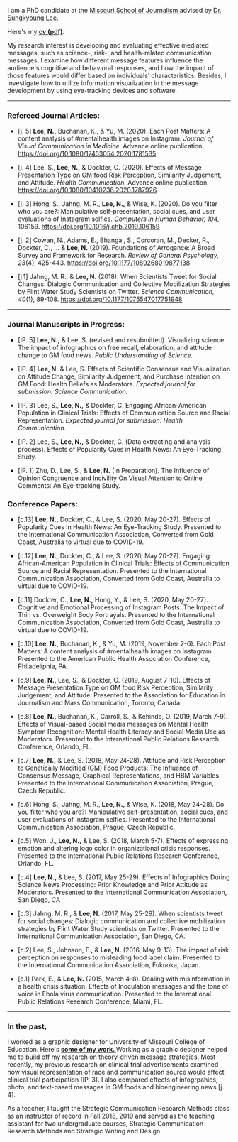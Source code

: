 I am a PhD candidate at the <a href="https://journalism.missouri.edu/" target="_blank">Missouri School of Journalism </a> advised by <a href="https://journalism.missouri.edu/staff/sungkyoung-lee/" target="_blank">Dr. Sungkyoung Lee. </a>

Here's my **[cv (pdf)](./Lee_CV_093020.pdf).**  

My research interest is developing and evaluating effective mediated messages, such as science-, risk-, and health-related communication messages. I examine how different message features influence the audience's cognitive and behavioral responses, and how the impact of those features would differ based on individuals’ characteristics. Besides, I investigate how to utilize information visualization in the message development by using eye-tracking devices and software.
* * *

### Refereed Journal Articles:

*   [j. 5] **Lee, N.,** Buchanan, K., & Yu, M. (2020). Each Post Matters: A content analysis of #mentalhealth images on Instagram. _Journal of Visual Communication in Medicine._ Advance online publication. <a href="https://doi.org/10.1080/17453054.2020.1781535"> https://doi.org/10.1080/17453054.2020.1781535 </a> 

*   [j. 4] Lee, S., **Lee, N.,** & Dockter, C. (2020). Effects of Message Presentation Type on GM food Risk Perception, Similarity Judgement, and Attitude. _Health Communication._ Advance online publication. <a href="https://doi.org/10.1080/10410236.2020.1787926"> https://doi.org/10.1080/10410236.2020.1787926 </a> 

*   [j. 3] Hong, S., Jahng, M. R., **Lee, N.,** & Wise, K. (2020). Do you filter who you are?: Manipulative self-presentation, social cues, and user evaluations of Instagram selfies. _Computers in Human Behavior,_ _104,_ 106159. <a href="https://www.sciencedirect.com/science/article/pii/S0747563219303711"> https://doi.org/10.1016/j.chb.2019.106159 </a> 

*   [j. 2] Cowan, N., Adams, E., Bhangal, S., Corcoran, M., Decker, R., Dockter, C., ... & **Lee, N.** (2019). Foundations of Arrogance: A Broad Survey and Framework for Research. _Review of General Psychology,_ _23_(4), 425-443. <a href="https://doi.org/10.1177/1089268019877138"> https://doi.org/10.1177/1089268019877138 </a> 

*   [j.1] Jahng, M. R., & **Lee, N.** (2018). When Scientists Tweet for Social Changes: Dialogic Communication and Collective Mobilization Strategies by Flint Water Study Scientists on Twitter. _Science Communication,_ _40_(1), 89-108. <a href=" https://doi.org/10.1177/1075547017751948"> https://doi.org/10.1177/1075547017751948 </a>  

* * *

### Journal Manuscripts in Progress:

*   [IP. 5] **Lee, N.,** & Lee, S. (revised and resubmitted). Visualizing science: The impact of infographics on free recall, elaboration, and attitude change to GM food news. _Public Understanding of Science._

*   [IP. 4] **Lee, N.** & Lee, S. Effects of Scientific Consensus and Visualization on Attitude Change, Similarity Judgement, and Purchase Intention on GM Food: Health Beliefs as Moderators. _Expected journal for submission: Science Communication._

*   [IP. 3] Lee, S., **Lee, N.,** & Dockter, C. Engaging African-American Population in Clinical Trials: Effects of Communication Source and Racial Representation. _Expected journal for submission: Health Communication._

*   [IP. 2] Lee, S., **Lee, N.,** & Dockter, C. (Data extracting and analysis process). Effects of Popularity Cues in Health News: An Eye-Tracking Study. 

*   [IP. 1] Zhu, D., Lee, S., & **Lee, N.** (In Preparation). The Influence of Opinion Congruence and Incivility On Visual Attention to Online Comments: An Eye-tracking Study.

### Conference Papers:

*   [c.13] **Lee, N.,** Dockter, C., & Lee, S. (2020, May 20-27). Effects of Popularity Cues in Health News: An Eye-Tracking Study. Presented to the International Communication Association, Converted from Gold Coast, Australia to virtual due to COVID-19. 

*   [c.12] **Lee, N.,** Dockter, C., & Lee, S. (2020, May 20-27). Engaging African-American Population in Clinical Trials: Effects of Communication Source and Racial Representation. Presented to the International Communication Association, Converted from Gold Coast, Australia to virtual due to COVID-19. 

*   [c.11] Dockter, C., **Lee, N.,** Hong, Y., & Lee, S. (2020, May 20-27). Cognitive and Emotional Processing of Instagram Posts: The Impact of Thin vs. Overweight Body Portrayals. Presented to the International Communication Association, Converted from Gold Coast, Australia to virtual due to COVID-19.  

*   [c.10] **Lee, N.,** Buchanan, K., & Yu, M. (2019, November 2-6). Each Post Matters: A content analysis of #mentalhealth images on Instagram. Presented to the American Public Health Association Conference, Philadeliphia, PA. 

*   [c.9] **Lee, N.,** Lee, S., & Dockter, C. (2019, August 7-10). Effects of Message Presentation Type on GM food Risk Perception, Similarity Judgement, and Attitude. Presented to the Association for Education in Journalism and Mass Communication, Toronto, Canada. 

*   [c.8] **Lee, N.,** Buchanan, K., Carroll, S., & Kehinde, O. (2019, March 7-9). Effects of Visual-based Social media messages on Mental Health Symptom Recognition: Mental Health Literacy and Social Media Use as Moderators. Presented to the International Public Relations Research Conference, Orlando, FL. 

*   [c.7] **Lee, N.,** & Lee, S. (2018, May 24-28). Attitude and Risk Perception to Genetically Modified (GM) Food Products: The Influence of Consensus Message, Graphical Representations, and HBM Variables. Presented to the International Communication Association, Prague, Czech Republic. 

*   [c.6] Hong, S., Jahng, M. R., **Lee, N.,** & Wise, K. (2018, May 24-28). Do you filter who you are?: Manipulative self-presentation, social cues, and user evaluations of Instagram selfies. Presented to the International Communication Association, Prague, Czech Republic. 

*   [c.5] Won, J., **Lee, N.,** & Lee, S. (2018, March 5-7). Effects of expressing emotion and altering logo color in organizational crisis responses. Presented to the International Public Relations Research Conference, Orlando, FL. 

*   [c.4] **Lee, N.,** & Lee, S. (2017, May 25-29). Effects of Infographics During Science News Processing: Prior Knowledge and Prior Attitude as Moderators. Presented to the International Communication Association, San Diego, CA 

*   [c.3] Jahng, M. R., & **Lee, N.** (2017, May 25-29). When scientists tweet for social changes: Dialogic communication and collective mobilization strategies by Flint Water Study scientists on Twitter. Presented to the International Communication Association, San Diego, CA. 

*   [c.2] Lee, S., Johnson, E., & **Lee, N.** (2016, May 9-13). The impact of risk perception on responses to misleading food label claim. Presented to the International Communication Association, Fukuoka, Japan. 

*   [c.1] Park, E., & **Lee, N.** (2015, March 4-8). Dealing with misinformation in a health crisis situation: Effects of Inoculation messages and the tone of voice in Ebola virus communication. Presented to the International Public Relations Research Conference, Miami, FL.

* * * 

### In the past,

I worked as a graphic designer for University of Missouri College of Education. Here's **<a href="https://namyeon.github.io/work.html">some of my work. </a>** Working as a graphic designer helped me to build off my research on theory-driven message strategies. Most recently, my previous research on clinical trial advertisements examined how visual representation of race and communication source would affect clinical trial participation [IP. 3]. I also compared effects of infogrpahics, photo, and text-based messages in GM foods and bioengineering news [j. 4]. 

As a teacher, I taught the Strategic Communication Research Methods class as an instructor of record in Fall 2018, 2019 and served as the teaching assistant for two undergraduate courses, Strategic Communication Research Methods and Strategic Writing and Design.  

<br>
<br>
